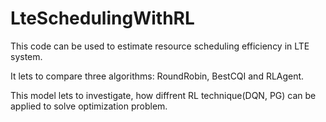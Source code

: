 # LteSchedulingWithRL

This code can be used to estimate resource scheduling efficiency in LTE system.

It lets to compare three algorithms: RoundRobin, BestCQI and RLAgent.

This model lets to investigate, how diffrent RL technique(DQN, PG) can be applied to solve optimization problem.  
